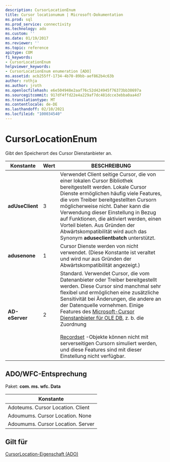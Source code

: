 ```yaml
---
description: CursorLocationEnum
title: Cursor locationumum | Microsoft-Dokumentation
ms.prod: sql
ms.prod_service: connectivity
ms.technology: ado
ms.custom: ''
ms.date: 01/19/2017
ms.reviewer: ''
ms.topic: reference
apitype: COM
f1_keywords:
- CursorLocationEnum
helpviewer_keywords:
- CursorLocationEnum enumeration [ADO]
ms.assetid: acb255ff-1734-4b70-89bb-aef862b4c63b
author: rothja
ms.author: jroth
ms.openlocfilehash: e6e504948e2aaf76c52d424945f76373bb38697a
ms.sourcegitcommit: 917df4ffd22e4a229af7dc481dcce3ebba0aa4d7
ms.translationtype: MT
ms.contentlocale: de-DE
ms.lasthandoff: 02/10/2021
ms.locfileid: "100034540"
---
```

# <a name="cursorlocationenum"></a>CursorLocationEnum
Gibt den Speicherort des Cursor Dienstanbieter an.  
  
|Konstante|Wert|BESCHREIBUNG|  
|--------------|-----------|-----------------|  
|**adUseClient**|3|Verwendet Client seitige Cursor, die von einer lokalen Cursor Bibliothek bereitgestellt werden. Lokale Cursor Dienste ermöglichen häufig viele Features, die vom Treiber bereitgestellten Cursorn möglicherweise nicht. Daher kann die Verwendung dieser Einstellung in Bezug auf Funktionen, die aktiviert werden, einen Vorteil bieten. Aus Gründen der Abwärtskompatibilität wird auch das Synonym **aduseclientbatch** unterstützt.|  
|**adusenone**|1|Cursor Dienste werden von nicht verwendet. (Diese Konstante ist veraltet und wird nur aus Gründen der Abwärtskompatibilität angezeigt.)|  
|**AD-eServer**|2|Standard. Verwendet Cursor, die vom Datenanbieter oder Treiber bereitgestellt werden. Diese Cursor sind manchmal sehr flexibel und ermöglichen eine zusätzliche Sensitivität bei Änderungen, die andere an der Datenquelle vornehmen. Einige Features des [Microsoft-Cursor Dienstanbieter für OLE DB](../../guide/data/the-microsoft-cursor-service-for-ole-db.md), z. b. die Zuordnung<br /><br /> [Recordset](./recordset-object-ado.md) -Objekte können nicht mit serverseitigen Cursorn simuliert werden, und diese Features sind mit dieser Einstellung nicht verfügbar.|  
  
## <a name="adowfc-equivalent"></a>ADO/WFC-Entsprechung  
 Paket: **com. ms. wfc. Data**  
  
|Konstante|  
|--------------|  
|Adoteums. Cursor Location. Client|  
|Adoumums. Cursor Location. None|  
|Adoumums. Cursor Location. Server|  
  
## <a name="applies-to"></a>Gilt für  
 [CursorLocation-Eigenschaft (ADO)](./cursorlocation-property-ado.md)